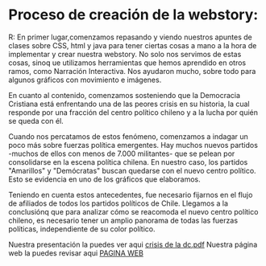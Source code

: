 # Proceso de creación de la webstory:

R: En primer lugar,comenzamos repasando y viendo nuestros apuntes de clases sobre CSS, html y java para tener ciertas cosas a mano a la hora de implementar y crear nuestra webstory. No solo nos servimos de estas cosas, sinoq ue utilizamos herramientas que hemos aprendido en otros ramos, como Narración Interactiva. Nos ayudaron mucho, sobre todo para algunos gráficos con movimiento e imágenes.

En cuanto al contenido, comenzamos sosteniendo que la Democracia Cristiana está enfrentando una de las peores crisis en su historia, la cual responde por una fracción del centro político chileno y a la lucha por quién se queda con él.

Cuando nos percatamos de estos fenómeno, comenzamos a indagar un poco más sobre fuerzas política emergentes. Hay muchos nuevos partidos -muchos de ellos con menos de 7.000 militantes- que se pelean por consolidarse en la escena política chilena. En nuestro caso, los partidos "Amarillos" y "Demócratas" buscan quedarse con el nuevo centro político. Esto se evidencia en uno de los gráficos que elaboramos.

Teniendo en cuenta estos antecedentes, fue necesario fijarnos en el flujo de afiliados de todos los partidos políticos de Chile. Llegamos a la conclusiónq que para analizar cómo se reacomoda el nuevo centro político chileno, es necesario tener un amplio panorama de todas las fuerzas políticas, independiente de su color político.

Nuestra presentación la puedes ver aqui [crisis de la dc.pdf](https://github.com/Cristinnef/Grupo-DC/files/13520715/crisis.de.la.dc.pdf)
Nuestra página web la puedes revisar aqui [PAGINA WEB](Cristinnef.github.io)
